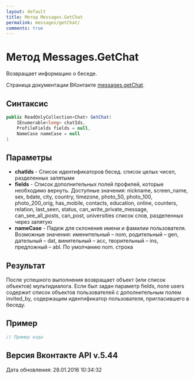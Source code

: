 ```yaml
---
layout: default
title: Метод Messages.GetChat
permalink: messages/getChat/
comments: true
---
```

# Метод Messages.GetChat
Возвращает информацию о беседе.

Страница документации ВКонтакте [messages.getChat](https://vk.com/dev/messages.getChat).
## Синтаксис
``` csharp
public ReadOnlyCollection<Chat> GetChat(
	IEnumerable<long> chatIds,
	ProfileFields fields = null,
	NameCase nameCase = null
)
```

## Параметры
+ **chatIds** - Список идентификаторов бесед. список целых чисел, разделенных запятыми
+ **fields** - Список дополнительных полей профилей, которые необходимо вернуть. 
Доступные значения: nickname, screen_name, sex, bdate, city, country, timezone, photo_50, photo_100, photo_200_orig, has_mobile, contacts, education, online, counters, relation, last_seen, status, can_write_private_message, can_see_all_posts, can_post, universities список слов, разделенных через запятую
+ **nameCase** - Падеж для склонения имени и фамилии пользователя. Возможные значения: именительный – nom, родительный – gen, дательный – dat, винительный – acc, творительный – ins, предложный – abl. По умолчанию nom. строка

## Результат
После успешного выполнения возвращает объект (или список объектов) мультидиалога. 
Если был задан параметр fields, поле users содержит список объектов пользователей с дополнительным полем invited_by, содержащим идентификатор пользователя, пригласившего в беседу.

## Пример
``` csharp
// Пример кода
```

## Версия Вконтакте API v.5.44
Дата обновления: 28.01.2016 10:34:32

